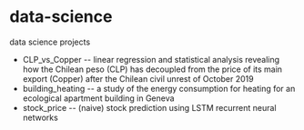 # data-science
data science projects
- CLP_vs_Copper -- linear regression and statistical analysis revealing how the Chilean peso (CLP) has decoupled from the price of its main export (Copper) after the Chilean civil unrest of October 2019
- building_heating -- a study of the energy consumption for heating for an ecological apartment building in Geneva
- stock_price -- (naive) stock prediction using LSTM recurrent neural networks

